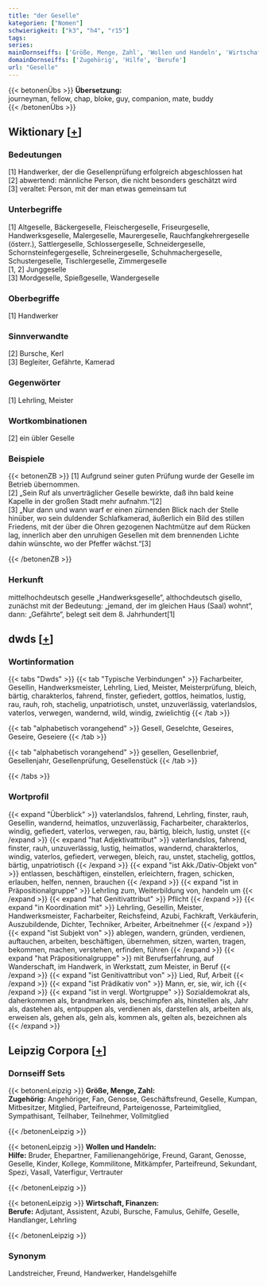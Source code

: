 ```yaml
---
title: "der Geselle"
kategorien: ["Nomen"]
schwierigkeit: ["k3", "h4", "r15"]
tags:
series:
mainDornseiffs: ['Größe, Menge, Zahl', 'Wollen und Handeln', 'Wirtschaft, Finanzen']
domainDornseiffs: ['Zugehörig', 'Hilfe', 'Berufe']
url: "Geselle"
---
```


{{< betonenÜbs >}}
**Übersetzung:**  
journeyman, fellow, chap, bloke, guy, companion, mate, buddy  
{{< /betonenÜbs >}}

## Wiktionary [[+](https://de.wiktionary.org/wiki/Geselle)]

### Bedeutungen
[1] Handwerker, der die Gesellenprüfung erfolgreich abgeschlossen hat  
[2] abwertend: männliche Person, die nicht besonders geschätzt wird  
[3] veraltet: Person, mit der man etwas gemeinsam tut  

### Unterbegriffe
[1] Altgeselle, Bäckergeselle, Fleischergeselle, Friseurgeselle, Handwerksgeselle, Malergeselle, Maurergeselle, Rauchfangkehrergeselle (österr.), Sattlergeselle, Schlossergeselle, Schneidergeselle, Schornsteinfegergeselle, Schreinergeselle, Schuhmachergeselle, Schustergeselle, Tischlergeselle, Zimmergeselle  
[1, 2] Junggeselle  
[3] Mordgeselle, Spießgeselle, Wandergeselle  

### Oberbegriffe
[1] Handwerker  

### Sinnverwandte
[2] Bursche, Kerl  
[3] Begleiter, Gefährte, Kamerad  

### Gegenwörter
[1] Lehrling, Meister  

### Wortkombinationen
[2] ein übler Geselle  

### Beispiele
{{< betonenZB >}}
[1] Aufgrund seiner guten Prüfung wurde der Geselle im Betrieb übernommen.  
[2] „Sein Ruf als unverträglicher Geselle bewirkte, daß ihn bald keine Kapelle in der großen Stadt mehr aufnahm.“[2]  
[3] „Nur dann und wann warf er einen zürnenden Blick nach der Stelle hinüber, wo sein duldender Schlafkamerad, äußerlich ein Bild des stillen Friedens, mit der über die Ohren gezogenen Nachtmütze auf dem Rücken lag, innerlich aber den unruhigen Gesellen mit dem brennenden Lichte dahin wünschte, wo der Pfeffer wächst.“[3]  

{{< /betonenZB >}}
### Herkunft
mittelhochdeutsch geselle „Handwerksgeselle“, althochdeutsch gisello, zunächst mit der Bedeutung: „jemand, der im gleichen Haus (Saal) wohnt“, dann: „Gefährte“, belegt seit dem 8. Jahrhundert[1]  



## dwds [[+](https://www.dwds.de/wb/Geselle)]

### Wortinformation
{{< tabs "Dwds" >}}
{{< tab "Typische Verbindungen" >}}
Facharbeiter, Gesellin, Handwerksmeister, Lehrling, Lied, Meister, Meisterprüfung, bleich, bärtig, charakterlos, fahrend, finster, gefiedert, gottlos, heimatlos, lustig, rau, rauh, roh, stachelig, unpatriotisch, unstet, unzuverlässig, vaterlandslos, vaterlos, verwegen, wandernd, wild, windig, zwielichtig
{{< /tab >}}

{{< tab "alphabetisch vorangehend" >}}
Gesell, Geselchte, Geseires, Geseire, Geseiere
{{< /tab >}}

{{< tab "alphabetisch vorangehend" >}}
gesellen, Gesellenbrief, Gesellenjahr, Gesellenprüfung, Gesellenstück
{{< /tab >}}

{{< /tabs >}}

### Wortprofil
{{< expand "Überblick" >}} vaterlandslos, fahrend, Lehrling, finster, rauh, Gesellin, wandernd, heimatlos, unzuverlässig, Facharbeiter, charakterlos, windig, gefiedert, vaterlos, verwegen, rau, bärtig, bleich, lustig, unstet {{< /expand >}}
{{< expand "hat Adjektivattribut" >}} vaterlandslos, fahrend, finster, rauh, unzuverlässig, lustig, heimatlos, wandernd, charakterlos, windig, vaterlos, gefiedert, verwegen, bleich, rau, unstet, stachelig, gottlos, bärtig, unpatriotisch {{< /expand >}}
{{< expand "ist Akk./Dativ-Objekt von" >}} entlassen, beschäftigen, einstellen, erleichtern, fragen, schicken, erlauben, helfen, nennen, brauchen {{< /expand >}}
{{< expand "ist in Präpositionalgruppe" >}} Lehrling zum, Weiterbildung von, handeln um {{< /expand >}}
{{< expand "hat Genitivattribut" >}} Pflicht {{< /expand >}}
{{< expand "in Koordination mit" >}} Lehrling, Gesellin, Meister, Handwerksmeister, Facharbeiter, Reichsfeind, Azubi, Fachkraft, Verkäuferin, Auszubildende, Dichter, Techniker, Arbeiter, Arbeitnehmer {{< /expand >}}
{{< expand "ist Subjekt von" >}} ablegen, wandern, gründen, verdienen, auftauchen, arbeiten, beschäftigen, übernehmen, sitzen, warten, tragen, bekommen, machen, verstehen, erfinden, führen {{< /expand >}}
{{< expand "hat Präpositionalgruppe" >}} mit Berufserfahrung, auf Wanderschaft, im Handwerk, in Werkstatt, zum Meister, in Beruf {{< /expand >}}
{{< expand "ist Genitivattribut von" >}} Lied, Ruf, Arbeit {{< /expand >}}
{{< expand "ist Prädikativ von" >}} Mann, er, sie, wir, ich {{< /expand >}}
{{< expand "ist in vergl. Wortgruppe" >}} Sozialdemokrat als, daherkommen als, brandmarken als, beschimpfen als, hinstellen als, Jahr als, dastehen als, entpuppen als, verdienen als, darstellen als, arbeiten als, erweisen als, gehen als, geln als, kommen als, gelten als, bezeichnen als {{< /expand >}}

## Leipzig Corpora [[+](https://corpora.uni-leipzig.de/en/res?word=Geselle&corpusId=deu_newscrawl-public_2018)]

### Dornseiff Sets
{{< betonenLeipzig >}}
**Größe, Menge, Zahl:**  
**Zugehörig:** Angehöriger, Fan, Genosse, Geschäftsfreund, Geselle, Kumpan, Mitbesitzer, Mitglied, Parteifreund, Parteigenosse, Parteimitglied, Sympathisant, Teilhaber, Teilnehmer, Vollmitglied  

{{< /betonenLeipzig >}}


{{< betonenLeipzig >}}
**Wollen und Handeln:**  
**Hilfe:** Bruder, Ehepartner, Familienangehörige, Freund, Garant, Genosse, Geselle, Kinder, Kollege, Kommilitone, Mitkämpfer, Parteifreund, Sekundant, Spezi, Vasall, Vaterfigur, Vertrauter  

{{< /betonenLeipzig >}}


{{< betonenLeipzig >}}
**Wirtschaft, Finanzen:**  
**Berufe:** Adjutant, Assistent, Azubi, Bursche, Famulus, Gehilfe, Geselle, Handlanger, Lehrling  

{{< /betonenLeipzig >}}

### Synonym
Landstreicher, Freund, Handwerker, Handelsgehilfe

